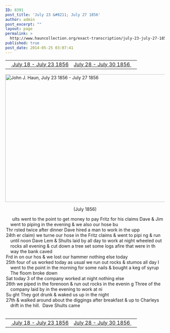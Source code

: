 ```yaml
---
ID: 8391
post_title: 'July 23 &#8211; July 27 1856'
author: admin
post_excerpt: ""
layout: page
permalink: >
  http://www.hauncollection.org/exact-transcription/july-23-july-27-1856/
published: true
post_date: 2014-05-25 03:07:41
---
```

<table style="width: 100%;" align="center">
<tbody>
<tr>
<td width="50%"><a title="July 18 – July 23 1856" href="http://www.hauncollection.org/version-2/version-ii-series-i/july-18-july-23-1856/"><img src="https://lh3.googleusercontent.com/-EFJpxxNiPNw/VqgtWBCZrMI/AAAAAAAAAFU/WfY4lPFWWkg/s800-Ic42/Soeb-Plain-Arrows-8-10px.png" alt="" width="10" height="10" /> July 18 - July 23 1856</a></td>
<td style="text-align: right;"><a title="July 28 – July 30 1856" href="http://www.hauncollection.org/version-2/version-ii-series-i/july-28-july-30-1856/"> July 28 - July 30 1856 <img src="https://lh3.googleusercontent.com/-67k0cYlpXHw/VqgtWKz1MXI/AAAAAAAAAFU/k9PW_Piyurk/s800-Ic42/Soeb-Plain-Arrows-5-10px.png" alt="" width="10" height="10" /></a></td>
</tr>
</tbody>
</table>
<a href="http://www.hauncollection.org/wp-content/uploads/John Haun/JJH_190_July 23 1856 - July 27 1856.JPG" target="_blank" rel="noopener"><img class="alignnone wp-image-2419 size-large" src="http://www.hauncollection.org/wp-content/uploads/John Haun/JJH_190_July 23 1856 - July 27 1856-1024x682.jpg" alt="John J. Haun, July 23 1856 - July 27 1856" width="604" height="402" /></a>
<p style="text-align: center;">(July 1856)</p>

<div style="text-indent: -1em; padding-left: 16px;"><span style="color: #ffffff;">. </span>   ults went to the point to get money to pay Fritz for his claims
Dave &amp; Jim went to piping in the evening &amp; we also our hose bu</div>
<div style="text-indent: -1em; padding-left: 16px;">Thr rsted twice after dinner Dave hired a man to work in the upp</div>
<div style="text-indent: -1em; padding-left: 16px;">24th er claim) we turne our hose in the Fritz claims &amp; went to pipi
ng &amp; run until noon Dave Lem &amp; Shults laid by all day to
work at night wheeled out rocks all evening &amp; cut down
a tree set some logs afire that were in th way the bank caved</div>
<div style="text-indent: -1em; padding-left: 16px;">Frd in on our hos &amp; we lost our hammer nothing else today</div>
<div style="text-indent: -1em; padding-left: 16px;">25th four of us worked today as usual we run out rocks
&amp; stumos all day I went to the point in the morning for
some nails &amp; bought a keg of syrup The floom broke down</div>
<div style="text-indent: -1em; padding-left: 16px;">Sat today 3 of the company worked at night nothing else</div>
<div style="text-indent: -1em; padding-left: 16px;">26th we piped in the forenoon &amp; run out rocks in the evenin
g Three of the company laid by in the evening to work at ni</div>
<div style="text-indent: -1em; padding-left: 16px;">Su ght They got drunk &amp; waked us up in the night</div>
<div style="text-indent: -1em; padding-left: 16px;">27th &amp; walked around about the diggings after breakfast
&amp; up to Charleys drift in the hill.  Dave Shults came</div>
&nbsp;
<table style="width: 100%;" align="center">
<tbody>
<tr>
<td width="50%"><a title="July 18 – July 23 1856" href="http://www.hauncollection.org/version-2/version-ii-series-i/july-18-july-23-1856/"><img src="https://lh3.googleusercontent.com/-EFJpxxNiPNw/VqgtWBCZrMI/AAAAAAAAAFU/WfY4lPFWWkg/s800-Ic42/Soeb-Plain-Arrows-8-10px.png" alt="" width="10" height="10" /> July 18 - July 23 1856</a></td>
<td style="text-align: right;"><a title="July 28 – July 30 1856" href="http://www.hauncollection.org/version-2/version-ii-series-i/july-28-july-30-1856/"> July 28 - July 30 1856 <img src="https://lh3.googleusercontent.com/-67k0cYlpXHw/VqgtWKz1MXI/AAAAAAAAAFU/k9PW_Piyurk/s800-Ic42/Soeb-Plain-Arrows-5-10px.png" alt="" width="10" height="10" /></a></td>
</tr>
</tbody>
</table>